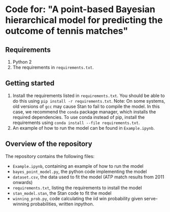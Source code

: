 # Code for: "A point-based Bayesian hierarchical model for predicting the outcome of tennis matches"

## Requirements

1. Python 2
2. The requirements in `requirements.txt`. 

## Getting started

1. Install the requirements listed in `requirements.txt`. You should be able to
   do this using `pip install -r requirements.txt`.
   Note: On some systems, old versions of `gcc` may cause Stan to fail to
   compile the model. In this case, we recommend the `conda` package manager,
   which installs the required dependencies. To use conda instead of pip,
   install the requirements using `conda install --file requirements.txt`.
2. An example of how to run the model can be found in `Example.ipynb`.

## Overview of the repository

The repository contains the following files:

* `Example.ipynb`, containing an example of how to run the model
* `bayes_point_model.py`, the python code implementing the model
* `dataset.csv`, the data used to fit the model (ATP match results from 2011
  onwards)
* `requirements.txt`, listing the requirements to install the model
* `stan_model.stan`, the Stan code to fit the model
* `winning_prob.py`, code calculating the iid win probability given
  serve-winning probabilities, written inpython.
